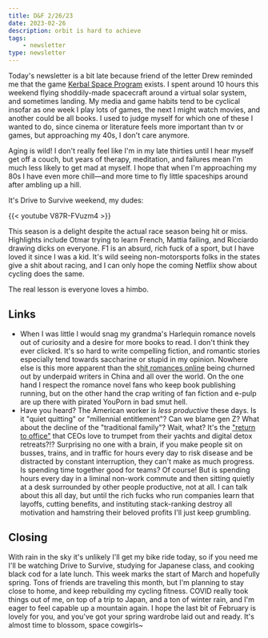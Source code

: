 ```yaml
---
title: D&F 2/26/23
date: 2023-02-26
description: orbit is hard to achieve
tags: 
    - newsletter
type: newsletter
---
```


Today's newsletter is a bit late because friend of the letter Drew reminded me that the game [Kerbal Space Program](https://www.kerbalspaceprogram.com/) exists. I spent around 10 hours this weekend flying shoddily-made spacecraft around a virtual solar system, and sometimes landing. My media and game habits tend to be cyclical insofar as one week I play lots of games, the next I might watch movies, and another could be all books. I used to judge myself for which one of these I wanted to do, since cinema or literature feels more important than tv or games, but approaching my 40s, I don't care anymore.

Aging is wild! I don't really feel like I'm in my late thirties until I hear myself get off a couch, but years of therapy, meditation, and failures mean I'm much less likely to get mad at myself. I hope that when I'm approaching my 80s I have even more chill—and more time to fly little spaceships around after ambling up a hill.

It's Drive to Survive weekend, my dudes:

{{< youtube V87R-FVuzm4 >}}

This season is a delight despite the actual race season being hit or miss. Highlights include Otmar trying to learn French, Mattia failing, and Ricciardo drawing dicks on everyone. F1 is an absurd, rich fuck of a sport, but I have loved it since I was a kid. It's wild seeing non-motorsports folks in the states give a shit about racing, and I can only hope the coming Netflix show about cycling does the same.

The real lesson is everyone loves a himbo.

## Links

- When I was little I would snag my grandma's Harlequin romance novels out of curiosity and a desire for more books to read. I don't think they ever clicked. It's so hard to write compelling fiction, and romantic stories especially tend towards saccharine or stupid in my opinion. Nowhere else is this more apparent than the s[hit romances online](https://restofworld.org/2022/china-romance-novels/) being churned out by underpaid writers in China and all over the world. On the one hand I respect the romance novel fans who keep book publishing running, but on the other hand the crap writing of fan fiction and e-pulp are up there with pirated YouPorn in bad smut hell.
- Have you heard? The American worker is _less productive_ these days. Is it "quiet quitting" or "millennial entitlement"? Can we blame gen Z? What about the decline of the "traditional family"? Wait, what? It's the ["return to office"](https://fortune.com/2023/02/16/return-office-real-reason-slump-productivity-data-careers-gleb-tsipursky/) that CEOs love to trumpet from their yachts and digital detox retreats?!? Surprising no one with a brain, if you make people sit on busses, trains, and in traffic for hours every day to risk disease and be distracted by constant interruption, they can't make as much progress. Is spending time together good for teams? Of course! But is spending hours every day in a liminal non-work commute and then sitting quietly at a desk surrounded by other people productive, not at all. I can talk about this all day, but until the rich fucks who run companies learn that layoffs, cutting benefits, and instituting stack-ranking destroy all motivation and hamstring their beloved profits I'll just keep grumbling.

## Closing

With rain in the sky it's unlikely I'll get my bike ride today, so if you need me I'll be watching Drive to Survive, studying for Japanese class, and cooking black cod for a late lunch. This week marks the start of March and hopefully spring. Tons of friends are traveling this month, but I'm planning to stay close to home, and keep rebuilding my cycling fitness. COVID really took things out of me, on top of a trip to Japan, and a ton of winter rain, and I'm eager to feel capable up a mountain again. I hope the last bit of February is lovely for you, and you've got your spring wardrobe laid out and ready. It's almost time to blossom, space cowgirls~
